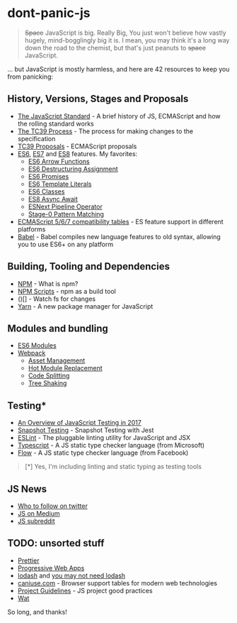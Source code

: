 # dont-panic-js

>~~Space~~ JavaScript is big. Really Big, You just won't believe how vastly hugely, mind-bogglingly big it is. I mean, you may think it's a long way down the road to the chemist, but that's just peanuts to ~~space~~ JavaScript.   

... but JavaScript is mostly harmless, and here are 42 resources to keep you from panicking:


## History, Versions, Stages and Proposals
- [The JavaScript Standard](https://ponyfoo.com/articles/standard) - A brief history of JS, ECMAScript and how the rolling standard works
- [The TC39 Process](https://tc39.github.io/process-document/) - The process for making changes to the specification
- [TC39 Proposals](https://github.com/tc39/proposals) - ECMAScript proposals
- [ES6](http://es6-features.org), [ES7](https://jsfeatures.in/ES7) and [ES8](http://2ality.com/2016/02/ecmascript-2017.html) features. My favorites:
   - [ES6 Arrow Functions](https://developer.mozilla.org/en/docs/Web/JavaScript/Reference/Functions/Arrow_functions)
	- [ES6 Destructuring Assignment](https://developer.mozilla.org/en/docs/Web/JavaScript/Reference/Operators/Destructuring_assignment)
	- [ES6 Promises](https://developers.google.com/web/fundamentals/getting-started/primers/promises)
	- [ES6 Template Literals](https://developer.mozilla.org/en/docs/Web/JavaScript/Reference/Template_literals)
	- [ES6 Classes](https://developer.mozilla.org/en/docs/Web/JavaScript/Reference/Classes)
	- [ES8 Async Await](https://ponyfoo.com/articles/understanding-javascript-async-await)
	- [ESNext Pipeline Operator](https://github.com/tc39/proposal-pipeline-operator)
	- [Stage-0 Pattern Matching](https://github.com/tc39/proposal-pattern-matching)
- [ECMAScript 5/6/7 compatibility tables](http://kangax.github.io/compat-table/es6/) - ES feature support in different platforms
- [Babel](http://babeljs.io/) - Babel compiles new language features to old syntax, allowing you to use ES6+ on any platform

## Building, Tooling and Dependencies
- [NPM](https://docs.npmjs.com/getting-started/what-is-npm) - What is npm?
- [NPM Scripts](https://www.keithcirkel.co.uk/how-to-use-npm-as-a-build-tool/) - npm as a build tool
- ()[] - Watch fs for changes
- [Yarn](https://code.facebook.com/posts/1840075619545360) - A new package manager for JavaScript

## Modules and bundling
- [ES6 Modules](https://medium.com/dailyjs/es6-modules-node-js-and-the-michael-jackson-solution-828dc244b8b)
- [Webpack](https://webpack.js.org/)
    - [Asset Management](https://webpack.js.org/guides/asset-management/)
	 - [Hot Module Replacement](https://webpack.js.org/guides/hot-module-replacement/)
	 - [Code Splitting](https://webpack.js.org/guides/code-splitting/)
	 - [Tree Shaking](https://webpack.js.org/guides/tree-shaking/)

## Testing*
- [An Overview of JavaScript Testing in 2017](https://medium.com/powtoon-engineering/a-complete-guide-to-testing-javascript-in-2017-a217b4cd5a2a)
- [Snapshot Testing](https://facebook.github.io/jest/docs/snapshot-testing.html) - Snapshot Testing with Jest
- [ESLint](http://eslint.org/) - The pluggable linting utility for JavaScript and JSX
- [Typescript](https://www.typescriptlang.org) - A JS static type checker language (from Microsoft)
- [Flow](https://flow.org/) - A JS static type checker language (from Facebook)
>[*] Yes, I'm including linting and static typing as testing tools

## JS News
- [Who to follow on twitter](TWITTER.md) 
- [JS on Medium](https://medium.com/topic/javascript) 
- [JS subreddit](https://www.reddit.com/r/javascript/)

## TODO: unsorted stuff
- [Prettier](https://engineering.hexacta.com/why-arent-you-using-prettier-4fe0a77713e8) 
- [Progressive Web Apps](https://developers.google.com/web/progressive-web-apps/)
- [lodash](https://lodash.com/) and [you may not need lodash](https://github.com/you-dont-need/You-Dont-Need-Lodash-Underscore)
- [caniuse.com](http://caniuse.com) - Browser support tables for modern web technologies
- [Project Guidelines](https://github.com/wearehive/project-guidelines) - JS project good practices
- [Wat](https://www.destroyallsoftware.com/talks/wat)


So long, and thanks!
